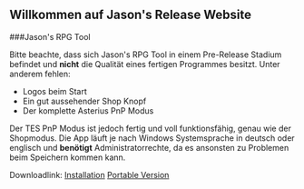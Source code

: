 ## Willkommen auf Jason's Release Website

###Jason's RPG Tool
<blockquote class="imgur-embed-pub" lang="en" data-id="a/LEHyteT"><a href="//imgur.com/LEHyteT"></a></blockquote><script async src="//s.imgur.com/min/embed.js" charset="utf-8"></script>

Bitte beachte, dass sich Jason's RPG Tool in einem Pre-Release Stadium befindet und **nicht** die Qualität eines fertigen Programmes besitzt.
Unter anderem fehlen:
- Logos beim Start
- Ein gut aussehender Shop Knopf
- Der komplette Asterius PnP Modus

Der TES PnP Modus ist jedoch fertig und voll funktionsfähig, genau wie der Shopmodus.
Die App läuft je nach Windows Systemsprache in deutsch oder englisch und **benötigt** Administratorrechte, da es ansonsten zu Problemen beim Speichern kommen kann.

Downloadlink:
[Installation](https://github.com/Jason360x/jason360x.github.io/releases/download/v0.6-alpha.2/Installer.7z)
[Portable Version](https://github.com/Jason360x/jason360x.github.io/releases/download/v0.6-alpha.2/JasonsRPGTool.7z)
